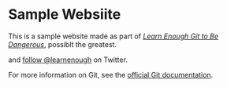 # Sample Websiite
This is a sample website made as part of [*Learn Enough Git to Be Dangerous*](https://www.learnenough.com/git-tutorial), possiblt the greatest.

and [follow @learnenough](https://twitter.com/learnenough) on Twitter.

For more information on Git, see the [official Git documentation](https://git-scm.com/).